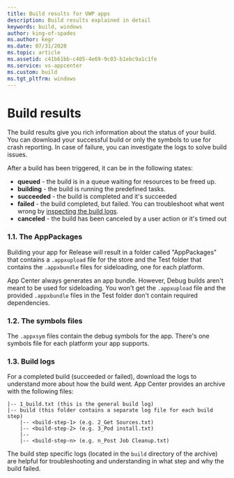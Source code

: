 ```yaml
---
title: Build results for UWP apps
description: Build results explained in detail
keywords: build, windows
author: king-of-spades
ms.author: kegr
ms.date: 07/31/2020
ms.topic: article
ms.assetid: c41b61bb-c405-4e69-9c03-b1ebc9a1c1fe
ms.service: vs-appcenter
ms.custom: build
ms.tgt_pltfrm: windows
---
```


# Build results
The build results give you rich information about the status of your build. You can download your successful build or only the symbols to use for crash reporting. In case of failure, you can investigate the logs to solve build issues.

After a build has been triggered, it can be in the following states:

* **queued** -  the build is in a queue waiting for resources to be freed up.
* **building** - the build is running the predefined tasks.
* **succeeded** - the build is completed and it's succeeded
* **failed** - the build completed, but failed. You can troubleshoot what went wrong by [inspecting the build logs](~/build/troubleshooting/build-failed.md#isolating-and-interpreting-error-messages).
* **canceled** - the build has been canceled by a user action or it's timed out

### 1.1. The AppPackages
Building your app for Release will result in a folder called "AppPackages" that contains a `.appxupload` file for the store and the Test folder that contains the `.appxbundle` files for sideloading, one for each platform.

App Center always generates an app bundle. However, Debug builds aren't meant to be used for sideloading. You won't get the `.appxupload` file and the provided `.appxbundle` files in the Test folder don't contain required dependencies.

### 1.2. The symbols files
The `.appxsym` files contain the debug symbols for the app. There's one symbols file for each platform your app supports.

### 1.3. Build logs
For a completed build (succeeded or failed), download the logs to understand more about how the build went. App Center provides an archive with the following files:

```NA
|-- 1_build.txt (this is the general build log)
|-- build (this folder contains a separate log file for each build step)
    |-- <build-step-1> (e.g. 2_Get Sources.txt)
    |-- <build-step-2> (e.g. 3_Pod install.txt)
    |--
    |-- <build-step-n> (e.g. n_Post Job Cleanup.txt)
```

The build step specific logs (located in the `build` directory of the archive) are helpful for troubleshooting and understanding in what step and why the build failed.